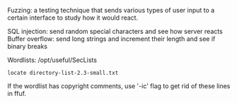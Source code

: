 
Fuzzing: a testing technique that sends various types of user input to a certain interface to study how it would react.

SQL injection: send random special characters and see how server reacts
Buffer overflow: send long strings and increment their length and see if binary breaks

Wordlists: /opt/useful/SecLists

```shell-session
locate directory-list-2.3-small.txt
```


If the wordlist has copyright comments, use '-ic' flag to get rid of these lines in ffuf.
